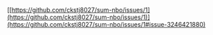 [[https://github.com/ckstj8027/sum-nbo/issues/1](https://github.com/ckstj8027/sum-nbo/issues/1)](https://github.com/ckstj8027/sum-nbo/issues/1#issue-3246421880)
